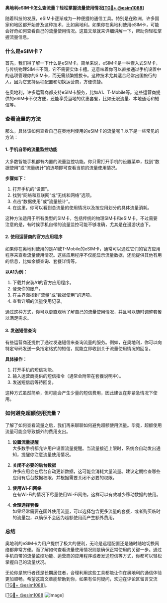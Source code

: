 **奥地利eSIM卡怎么查流量？轻松掌握流量使用情况[[TG💪+ @esim1088](https://t.me/s/esim1088)]**

随着科技的发展，eSIM卡逐渐成为一种便捷的通信工具。特别是在欧洲，许多国家和地区都开始普及这种技术，比如奥地利。如果你在奥地利使用eSIM卡，可能会好奇如何查看自己的流量使用情况。这篇文章就来详细讲解一下，帮助你轻松掌握流量信息。

### 什么是eSIM卡？

首先，我们得了解一下什么是eSIM卡。简单来说，eSIM卡是一种嵌入式SIM卡，与传统物理SIM卡不同，它不需要实体卡槽。这意味着你可以直接通过手机设置中的选项管理你的SIM卡，而无需频繁插拔卡。这种技术尤其适合经常出国旅行的人，因为它支持远程配置和切换运营商，方便快捷。

在奥地利，许多运营商都支持eSIM卡服务，比如A1、T-Mobile等。这些运营商提供的eSIM卡不仅方便，还能享受当地的优惠套餐，比如无限流量、本地通话和短信等。

### 查看流量的方法

那么，具体该如何查看自己在奥地利使用的eSIM卡的流量呢？以下是一些常见的方法：

#### 1. 手机自带的流量监控功能

大多数智能手机都有内置的流量监控功能。你只需打开手机的设置菜单，找到“数据使用”或“流量统计”的选项即可查看当前的流量使用情况。

**步骤如下：**

1. 打开手机的“设置”。
2. 找到“网络和互联网”或“无线和网络”选项。
3. 点击“数据使用”或“流量统计”。
4. 在这里，你可以看到总流量的使用情况以及按应用划分的具体流量消耗。

这种方法适用于所有类型的SIM卡，包括传统的物理SIM卡和eSIM卡。不过需要注意的是，有时候手机自带的流量监控可能不够准确，尤其是在漫游状态下。

#### 2. 使用运营商的官方应用程序

如果你在奥地利使用的是A1或T-Mobile的eSIM卡，通常可以通过它们的官方应用程序来查看流量使用情况。这些应用程序不仅能显示流量数据，还能提供其他有用的信息，比如余额查询、套餐详情等。

**以A1为例：**

1. 下载并安装A1的官方应用程序。
2. 登录你的账户。
3. 在主界面找到“流量”或“数据使用”的选项。
4. 查看详细的流量使用记录。

通过这种方式，你可以更直观地了解自己的流量使用情况，并且可以随时调整套餐以满足需求。

#### 3. 发送短信查询

有些运营商还提供了通过发送短信来查询流量的服务。例如，在奥地利，你可以向特定号码发送一条指定格式的短信，就能立即收到关于流量使用情况的回复。

**具体操作：**

1. 打开手机的短信功能。
2. 输入运营商提供的短信指令（通常会附带在套餐说明中）。
3. 发送短信后等待回复。

这种方式虽然简单，但可能会产生少量的短信费用，因此建议在非紧急情况下使用。

### 如何避免超额使用流量？

了解了如何查看流量之后，我们再来聊聊如何避免超额使用流量。毕竟，超额使用流量可能会导致额外的费用支出。

1. **设置流量提醒**  
   大多数手机都允许用户设置流量提醒。当流量接近上限时，系统会自动发出通知，提醒你注意流量使用情况。

2. **关闭不必要的后台数据**  
   许多应用会在后台自动更新数据，这可能会消耗大量流量。建议定期检查哪些应用有后台数据权限，并根据需要关闭不必要的权限。

3. **使用Wi-Fi网络**  
   在有Wi-Fi的情况下尽量使用Wi-Fi网络，这样可以有效减少移动数据的使用。

4. **合理选择套餐**  
   如果经常需要在国外使用流量，可以选择包含更多流量的套餐，或者购买临时的流量包，以确保不会因为超额使用而产生额外费用。

### 总结

奥地利的eSIM卡为用户提供了极大的便利，无论是远程配置还是随时随地切换网络都非常方便。而了解如何查看流量使用情况则是确保正常使用的关键一步。通过手机自带的流量监控功能、运营商的应用程序或者发送短信等方式，你都可以轻松掌握自己的流量状况。

无论你是旅行者还是长期居住者，合理利用这些工具都能让你在奥地利的通信体验更加顺畅。希望这篇文章能帮助到你，如果有任何疑问，欢迎在评论区留言交流[[TG💪+ @esim1088](https://t.me/s/esim1088)]。

[[TG💪+ @esim1088](https://t.me/s/esim1088) ![Image](https://i.postimg.cc/4NQfJmqS/Snipaste-2025-05-13-00-14-12.png)]